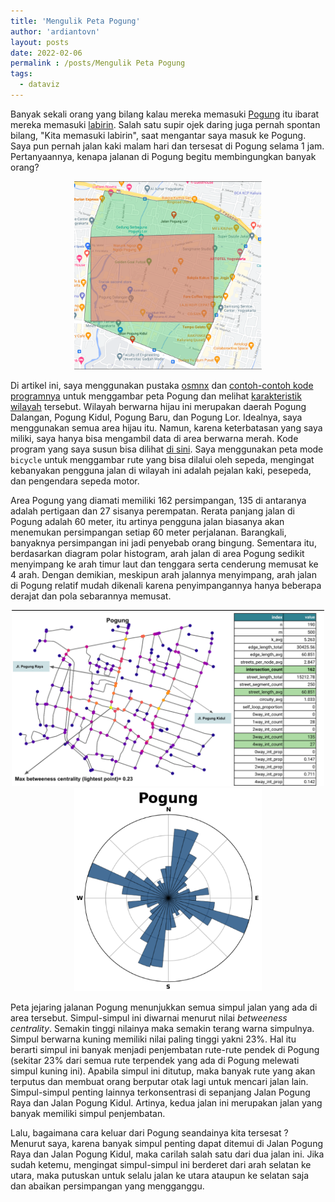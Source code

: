 ```yaml
---
title: 'Mengulik Peta Pogung'
author: 'ardiantovn'
layout: posts
date: 2022-02-06
permalink : /posts/Mengulik Peta Pogung
tags:
  - dataviz
---
```


Banyak sekali orang yang bilang kalau mereka memasuki [Pogung](https://www.google.com/maps/search/pogung/@-7.7586339,110.3725765,16z) itu ibarat mereka memasuki [labirin](https://mojok.co/liputan/susul/pogung-labirin-yang-membuat-bingung-dan-teori-belok-kanan/). Salah satu supir ojek daring juga pernah spontan bilang, "Kita memasuki labirin", saat mengantar saya masuk ke Pogung. Saya pun pernah jalan kaki malam hari dan tersesat di Pogung selama 1 jam. Pertanyaannya, kenapa jalanan di Pogung begitu membingungkan banyak orang? 

<p align="center">
  <img src="/assets/pogung/pogung_area.png" alt="Area Pogung" width="300"/>
</p>

Di artikel ini, saya menggunakan pustaka [osmnx](https://github.com/gboeing/osmnx) dan [contoh-contoh kode programnya](https://github.com/gboeing/osmnx-examples/tree/main/notebooks) untuk menggambar peta Pogung dan melihat [karakteristik wilayah](https://geoffboeing.com/publications/osmnx-complex-street-networks/) tersebut. Wilayah berwarna hijau ini merupakan daerah Pogung Dalangan, Pogung Kidul, Pogung Baru, dan Pogung Lor. Idealnya, saya menggunakan semua area hijau itu. Namun, karena keterbatasan yang saya miliki, saya hanya bisa mengambil data di area berwarna merah. Kode program yang saya susun bisa dilihat [di sini](https://github.com/ardiantovn/map_exploration). Saya menggunakan peta mode ```bicycle``` untuk menggambar rute yang bisa dilalui oleh sepeda, mengingat kebanyakan pengguna jalan di wilayah ini adalah pejalan kaki, pesepeda, dan pengendara sepeda motor.

Area Pogung yang diamati memiliki 162 persimpangan, 135 di antaranya adalah pertigaan dan 27 sisanya perempatan. Rerata panjang jalan di Pogung adalah 60 meter, itu artinya pengguna jalan biasanya akan menemukan persimpangan setiap 60 meter perjalanan. Barangkali, banyaknya persimpangan ini jadi penyebab orang bingung. Sementara itu, berdasarkan diagram polar histogram, arah jalan di area Pogung sedikit menyimpang ke arah timur laut dan tenggara serta cenderung memusat ke 4 arah. Dengan demikian, meskipun arah jalannya menyimpang, arah jalan di Pogung relatif mudah dikenali karena penyimpangannya hanya beberapa derajat dan pola sebarannya memusat.

<p align="center">
  <img src="/assets/pogung/pogung_stat.png" alt="Jejaring Jalan di Pogung" width="500"/>
  <img src="/assets/pogung/pogung_orientation.png" alt="Arah Jalan di Pogung" width="300"/>
</p>
 

Peta jejaring jalanan Pogung menunjukkan semua simpul jalan yang ada di area tersebut. Simpul-simpul ini diwarnai menurut nilai _betweeness centrality_. Semakin tinggi nilainya maka semakin terang warna simpulnya.  Simpul berwarna kuning memiliki nilai paling tinggi yakni 23%. Hal itu berarti simpul ini banyak menjadi penjembatan rute-rute pendek di Pogung (sekitar 23% dari semua rute terpendek yang ada di Pogung melewati simpul kuning ini). Apabila simpul ini ditutup, maka banyak rute yang akan terputus dan membuat orang berputar otak lagi untuk mencari jalan lain. Simpul-simpul penting lainnya terkonsentrasi di sepanjang Jalan Pogung Raya dan Jalan Pogung Kidul. Artinya, kedua jalan ini merupakan jalan yang banyak memiliki simpul penjembatan. 

Lalu, bagaimana cara keluar dari Pogung seandainya kita tersesat ? Menurut saya, karena banyak simpul penting dapat ditemui di Jalan Pogung Raya dan Jalan Pogung Kidul, maka carilah salah satu dari dua jalan ini. Jika sudah ketemu, mengingat simpul-simpul ini berderet dari arah selatan ke utara, maka putuskan untuk selalu jalan ke utara ataupun ke selatan saja dan abaikan persimpangan yang mengganggu.
